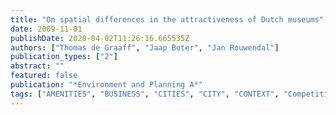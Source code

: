```yaml
---
title: "On spatial differences in the attractiveness of Dutch museums"
date: 2009-11-01
publishDate: 2020-04-02T11:26:16.665535Z
authors: ["Thomas de Graaff", "Jaap Boter", "Jan Rouwendal"]
publication_types: ["2"]
abstract: ""
featured: false
publication: "*Environment and Planning A*"
tags: ["AMENITIES", "BUSINESS", "CITIES", "CITY", "CONTEXT", "Competition", "Dependence", "FLOWS", "Gravity", "Gravity Model", "Heterogeneity", "MODEL", "NETHERLANDS", "Spatial", "Spatial Dependence", "Spatial error", "TIME"]
---
```


